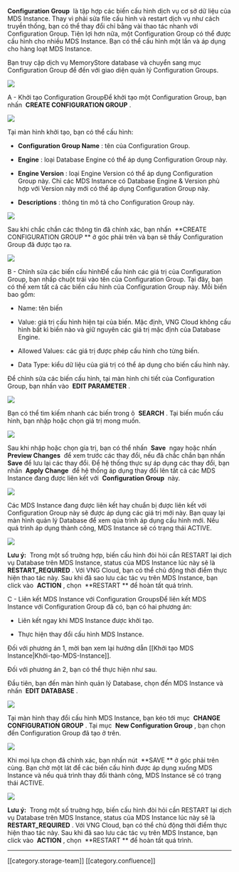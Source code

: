  **Configuration Group**  là tập hợp các biến cấu hình dịch vụ cơ sở dữ liệu của MDS Instance. Thay vì phải sửa file cấu hình và restart dịch vụ như cách truyền thống, bạn có thể thay đổi chỉ bằng vài thao tác nhanh với Configuration Group. Tiện lợi hơn nữa, một Configuration Group có thể được cấu hình cho nhiều MDS Instance. Bạn có thể cấu hình một lần và áp dụng cho hàng loạt MDS Instance.

Bạn truy cập dịch vụ MemoryStore database và chuyển sang mục Configuration Group để đến với giao diện quản lý Configuration Groups.

![](images/storage/image2020-2-21_10-54-46.png)



A - Khởi tạo Configuration GroupĐể khởi tạo một Configuration Group, bạn nhấn  **CREATE CONFIGURATION GROUP** .

![](images/storage/image2020-2-21_10-57-52.png)



Tại màn hình khởi tạo, bạn có thể cấu hình:


*  **Configuration Group Name** : tên của Configuration Group.


*  **Engine** : loại Database Engine có thể áp dụng Configuration Group này.


*  **Engine Version** : loại Engine Version có thể áp dụng Configuration Group này. Chỉ các MDS Instance có Database Engine & Version phù hợp với Version này mới có thể áp dụng Configuration Group này.


*  **Descriptions** : thông tin mô tả cho Configuration Group này.



![](images/storage/image2020-2-21_10-58-35.png)



Sau khi chắc chắn các thông tin đã chính xác, bạn nhấn  **CREATE CONFIGURATION GROUP ** ở góc phải trên và bạn sẽ thấy Configuration Group đã được tạo ra.

![](images/storage/image2020-2-21_10-59-2.png)





B - Chỉnh sửa các biến cấu hìnhĐể cấu hình các giá trị của Configuration Group, bạn nhấp chuột trái vào tên của Configuration Group. Tại đây, bạn có thể xem tất cả các biến cấu hình của Configuration Group này. Mỗi biến bao gồm:


* Name: tên biến


* Value: giá trị cấu hình hiện tại của biến. Mặc định, VNG Cloud không cấu hình bất kì biến nào và giữ nguyên các giá trị mặc định của Database Engine.


* Allowed Values: các giá trị được phép cấu hình cho từng biến.


* Data Type: kiểu dữ liệu của giá trị có thể áp dụng cho biến cấu hình này.



Để chỉnh sửa các biến cấu hình, tại màn hình chi tiết của Configuration Group, bạn nhấn vào  **EDIT PARAMETER** .

![](images/storage/image2020-2-21_10-59-46.png)



Bạn có thể tìm kiếm nhanh các biến trong ô  **SEARCH** . Tại biến muốn cấu hình, bạn nhập hoặc chọn giá trị mong muốn.

![](images/storage/image2020-2-21_11-0-42.png)



Sau khi nhập hoặc chọn gía trị, bạn có thể nhấn  **Save**  ngay hoặc nhấn  **Preview Changes**  để xem trước các thay đổi, nếu đã chắc chắn bạn nhấn  **Save** để lưu lại các thay đổi. Để hệ thống thực sự áp dụng các thay đổi, bạn nhấn  **Apply Change**  để hệ thống áp dụng thay đổi lên tất cả các MDS Instance đang được liên kết với  **Configuration Group**  này.

![](images/storage/image2020-2-21_11-1-16.png)



Các MDS Instance đang được liên kết hay chuẩn bị được liên kết với Configuration Group này sẽ được áp dụng các giá trị mới này. Bạn quay lại màn hình quản lý Database để xem qúa trình áp dụng cấu hình mới. Nếu quá trình áp dụng thành công, MDS Instance sẽ có trạng thái ACTIVE.

![](images/storage/image2020-2-21_11-3-18.png)



 **Lưu ý:**  Trong một số truờng hợp, biến cấu hình đòi hỏi cần RESTART lại dịch vụ Database trên MDS Instance, status của MDS Instance lúc này sẽ là  **RESTART_REQUIRED** . Với VNG Cloud, bạn có thể chủ động thời điểm thực hiện thao tác này. Sau khi đã sao lưu các tác vụ trên MDS Instance, bạn click vào  **ACTION** , chọn  **RESTART ** để hoàn tất quá trình.

C - Liên kết MDS Instance với Configuration GroupsĐể liên kết MDS Instance với Configuration Group đã có, bạn có hai phương án:


* Liên kết ngay khi MDS Instance được khởi tạo.


* Thực hiện thay đổi cấu hình MDS Instance.



Đối với phương án 1, mời bạn xem lại hướng dẫn [[Khởi tạo MDS Instance|Khởi-tạo-MDS-Instance]].

Đối với phương án 2, bạn có thể thực hiện như sau.

Đầu tiên, bạn đến màn hình quản lý Database, chọn đến MDS Instance và nhấn  **EDIT DATABASE** .

![](images/storage/image2020-2-21_11-3-56.png)



Tại màn hình thay đổi cấu hình MDS Instance, bạn kéo tới mục  **CHANGE CONFIGURATION GROUP** . Tại mục  **New Configuration Group** , bạn chọn đến Configuration Group đã tạo ở trên.

![](images/storage/image2020-2-21_11-4-25.png)



Khi mọi lựa chọn đã chính xác, bạn nhấn nút  **SAVE ** ở góc phải trên cùng. Bạn chờ một lát để các biến cấu hình được áp dụng xuống MDS Instance và nếu quá trình thay đổi thành công, MDS Instance sẽ có trạng thái ACTIVE.

![](images/storage/image2020-2-21_11-5-2.png)



 **Lưu ý:**  Trong một số truờng hợp, biến cấu hình đòi hỏi cần RESTART lại dịch vụ Database trên MDS Instance, status của MDS Instance lúc này sẽ là  **RESTART_REQUIRED** . Với VNG Cloud, bạn có thể chủ động thời điểm thực hiện thao tác này. Sau khi đã sao lưu các tác vụ trên MDS Instance, bạn click vào  **ACTION** , chọn  **RESTART ** để hoàn tất quá trình.





*****

[[category.storage-team]] 
[[category.confluence]] 
